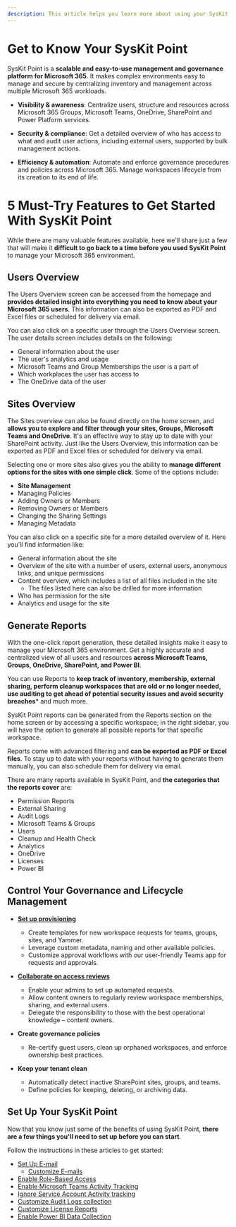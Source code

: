 ```yaml
---
description: This article helps you learn more about using your SysKit Point. 
---
```


# Get to Know Your SysKit Point

SysKit Point is a **scalable and easy-to-use management and governance platform for Microsoft 365**. It makes complex environments easy to manage and secure by centralizing inventory and management across multiple Microsoft 365 workloads. 
 * **Visibility & awareness**: Centralize users, structure and resources across Microsoft 365 Groups, Microsoft Teams, OneDrive, SharePoint and Power Platform services.   
 
* **Security & compliance**:  Get a detailed overview of who has access to what and audit user actions, including external users, supported by bulk management actions.   

* **Efficiency & automation**: Automate and enforce governance procedures and policies across Microsoft 365. Manage workspaces lifecycle from its creation to its end of life.    

# 5 Must-Try Features to Get Started With SysKit Point 

While there are many valuable features available, here we'll share just a few that will make it **difficult to go back to a time before you used SysKit Point** to manage your Microsoft 365 environment.

## Users Overview

The Users Overview screen can be accessed from the homepage and **provides detailed insight into everything you need to know about your Microsoft 365 users**. This information can also be exported as PDF and Excel files or scheduled for delivery via email. 

You can also click on a specific user through the Users Overview screen. The user details screen includes details on the following:
 * General information about the user
 * The user's analytics and usage
 * Microsoft Teams and Group Memberships the user is a part of
 * Which workplaces the user has access to 
 * The OneDrive data of the user


## Sites Overview

The Sites overview can also be found directly on the home screen, and **allows you to explore and filter through your sites, Groups, Microsoft Teams and OneDrive**. It's an effective way to stay up to date with your SharePoint activity. Just like the Users Overview, this information can be exported as PDF and Excel files or scheduled for delivery via email. 

Selecting one or more sites also gives you the ability to **manage different options for the sites with one simple click**. Some of the options include:
 * **Site Management**
 * Managing Policies
 * Adding Owners or Members
 * Removing Owners or Members
 * Changing the Sharing Settings
 * Managing Metadata

You can also click on a specific site for a more detailed overview of it. Here you'll find information like:

  * General information about the site
  * Overview of the site with a number of users, external users, anonymous links, and unique permissions
  * Content overview, which includes a list of all files included in the site
     * The files listed here can also be drilled for more information
  * Who has permission for the site
  * Analytics and usage for the site

## Generate Reports

 
With the one-click report generation, these detailed insights make it easy to manage your Microsoft 365 environment. Get a highly accurate and centralized view of all users and resources **across Microsoft Teams, Groups, OneDrive, SharePoint, and Power BI**. 

You can use Reports to **keep track of inventory, membership, external sharing, perform cleanup workspaces that are old or no longer needed, use auditing to get ahead of potential security issues and avoid security breaches*** and much more. 

SysKit Point reports can be generated from the Reports section on the home screen or by accessing a specific workspace; in the right sidebar, you will have the option to generate all possible reports for that specific workspace.

Reports come with advanced filtering and **can be exported as PDF or Excel files**. To stay up to date with your reports without having to generate them manually, you can also schedule them for delivery via email.

There are many reports available in SysKit Point, and **the categories that the reports cover** are:

* Permission Reports
* External Sharing
* Audit Logs
* Microsoft Teams & Groups
* Users
* Cleanup and Health Check
* Analytics
* OneDrive
* Licenses
* Power BI

## Control Your Governance and Lifecycle Management

* **[Set up provisioning](../governance-and-automation/provisioning/README.md)**
  * Create templates for new workspace requests for teams, groups, sites, and Yammer. 
  * Leverage custom metadata, naming and other available policies.
  * Customize approval workflows with our user-friendly Teams app for requests and approvals.

* **[Collaborate on access reviews](../governance-and-automation/permissions-review/README.md)** 
  * Enable your admins to set up automated requests. 
  * Allow content owners to regularly review workspace memberships, sharing, and external users. 
  * Delegate the responsibility to those with the best operational knowledge – content owners.


* **Create governance policies** 
  * Re-certify guest users, clean up orphaned workspaces, and enforce ownership best practices. 

 * **Keep your tenant clean** 
   * Automatically detect inactive SharePoint sites, groups, and teams. 
   * Define policies for keeping, deleting, or archiving data.  


## Set Up Your SysKit Point

Now that you know just some of the benefits of using SysKit Point, **there are a few things you'll need to set up before you can start**. 

Follow the instructions in these articles to get started: 

* [Set Up E-mail](../configuration/set-up-email.md)
  * [Customize E-mails](../configuration/customize-emails.md)
* [Enable Role-Based Access](../configuration/enable-role-based-access.md)
* [Enable Microsoft Teams Activity Tracking](../configuration/microsoft-teams-activity.md)
* [Ignore Service Account Activity tracking](../configuration/ignore-service-account-activity-tracking.md)
* [Customize Audit Logs collection](../configuration/customize-audit-logs-collection.md)
* [Customize License Reports](../configuration/customize-license-reports.md)
* [Enable Power BI Data Collection](../configuration/enable-powerBI-data-collection.md)